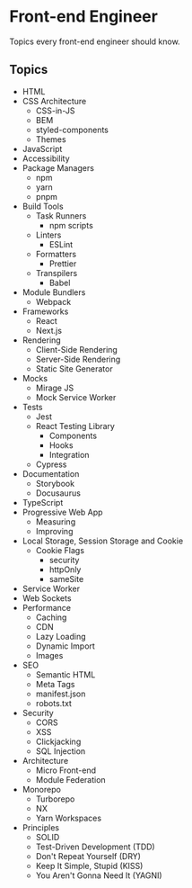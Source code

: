 # Front-end Engineer

Topics every front-end engineer should know.

## Topics

- HTML
- CSS Architecture
  - CSS-in-JS
  - BEM
  - styled-components
  - Themes
- JavaScript
- Accessibility
- Package Managers
  - npm
  - yarn
  - pnpm
- Build Tools
  - Task Runners
    - npm scripts
  - Linters
    - ESLint
  - Formatters
    - Prettier
  - Transpilers
    - Babel
- Module Bundlers
  - Webpack
- Frameworks
  - React
  - Next.js
- Rendering
  - Client-Side Rendering
  - Server-Side Rendering
  - Static Site Generator
- Mocks
  - Mirage JS
  - Mock Service Worker
- Tests
  - Jest
  - React Testing Library
    - Components
    - Hooks
    - Integration
  - Cypress
- Documentation
  - Storybook
  - Docusaurus
- TypeScript
- Progressive Web App
  - Measuring
  - Improving
- Local Storage, Session Storage and Cookie
  - Cookie Flags
    - security
    - httpOnly
    - sameSite
- Service Worker
- Web Sockets
- Performance
  - Caching
  - CDN
  - Lazy Loading
  - Dynamic Import
  - Images
- SEO
  - Semantic HTML
  - Meta Tags
  - manifest.json
  - robots.txt
- Security
  - CORS
  - XSS
  - Clickjacking
  - SQL Injection
- Architecture
  - Micro Front-end
  - Module Federation
- Monorepo
  - Turborepo
  - NX
  - Yarn Workspaces
- Principles
  - SOLID
  - Test-Driven Development (TDD)
  - Don't Repeat Yourself (DRY)
  - Keep It Simple, Stupid (KISS)
  - You Aren't Gonna Need It (YAGNI)
